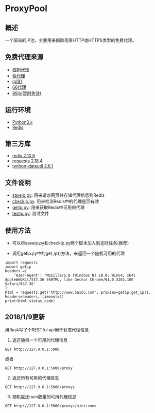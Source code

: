 # ProxyPool
## 概述 ##
一个简易的IP池，主要用来抓取高匿HTTP或HTTPS类型的免费代理。

## 免费代理来源 ##
+ [西刺代理](http://www.xicidaili.com/)
+ [快代理](http://www.kuaidaili.com/free/)
+ [ip181](http://www.ip181.com/)
+ [66代理](http://www.66ip.cn/nm.html)
+ [89ip(暂时失效)](http://www.89ip.cn/)

## 运行环境 ##
+ [Python3.x](https://www.python.org/)
+ [Redis](https://redis.io/)

## 第三方库 ##
+ [redis 2.10.6](https://pypi.python.org/pypi/redis)
+ [requests 2.18.4](https://pypi.python.org/pypi/requests)
+ [python-dateutil 2.6.1](https://pypi.python.org/pypi/python-dateutil)

## 文件说明 ##
+ [saveip.py](src/saveip.py): 用来请求网页并存储代理信息到Redis
+ [checkip.py](src/checkip.py): 用来检测Redis中的代理是否有效
+ [getip.py](src/getip.py): 用来获取Redis中可用的代理
+ [testip.py](src/testip.py): 测试文件

## 使用方法 ##
+ 可以将saveip.py和checkip.py两个脚本加入到定时任务(推荐)

+ 调用getip.py中的get_ip()方法，来返回一个随机可用的代理
```
import requests
import getip
headers ={
    'User-Agent': 'Mozilla/5.0 (Windows NT 10.0; Win64; x64) AppleWebKit/537.36 (KHTML, like Gecko) Chrome/61.0.3163.100 Safari/537.36'
}
html = requests.get('http://www.baidu.com', proxies=getip.get_ip(), headers=headers, timeout=2)
print(html.status_code)
```

## 2018/1/9更新 ##
用flask写了个RESTful api用于获取代理信息

1. 返还随机一个可用的代理信息
```
GET http://127.0.0.1:5000
```
或者
```
GET http://127.0.0.1:5000/proxy
```
2. 返还所有可用的代理信息
```
GET http://127.0.0.1:5000/proxys
```
3. 随机返还num数量的可用代理信息
```
GET http://127.0.0.1:5000/proxys/<int:num>
```
